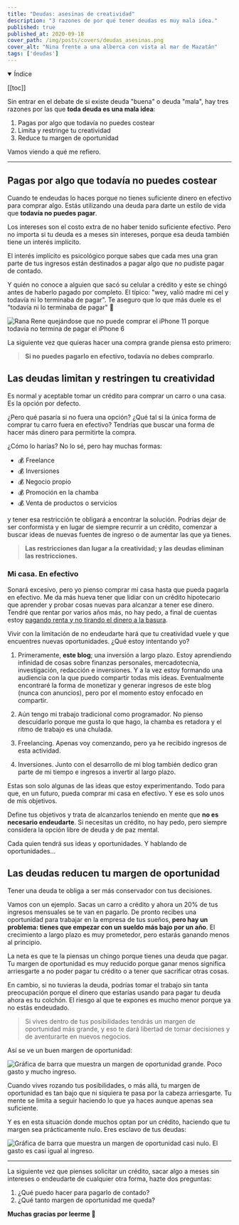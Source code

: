```yaml
---
title: "Deudas: asesinas de creatividad"
description: "3 razones de por qué tener deudas es muy mala idea."
published: true
published_at: 2020-09-18
cover_path: /img/posts/covers/deudas_asesinas.png
cover_alt: "Nina frente a una alberca con vista al mar de Mazatán"
tags: ['deudas']
---
```


<details open>
  <summary>
    Índice
  </summary>

  [[toc]]

</details>

Sin entrar en el debate de si existe deuda "buena" o deuda "mala", hay tres razones por las que **toda deuda es una mala idea**:

1. Pagas por algo que todavía no puedes costear
2. Limita y restringe tu creatividad
3. Reduce tu margen de oportunidad

Vamos viendo a qué me refiero.

***

## Pagas por algo que todavía no puedes costear

Cuando te endeudas lo haces porque no tienes suficiente dinero en efectivo para comprar algo. Estás utilizando una deuda para darte un estilo de vida que **todavía no puedes pagar**.

Los intereses son el costo extra de no haber tenido suficiente efectivo. Pero no importa si tu deuda es a meses sin intereses, porque esa deuda también tiene un interés implícito.

El interés implícito es psicológico porque sabes que cada mes una gran parte de tus ingresos están destinados a pagar algo que no pudiste pagar de contado. 

Y quién no conoce a alguien que sacó su celular a crédito y este se chingó antes de haberlo pagado por completo. El típico: "wey, valió madre mi cel y todavía ni lo terminaba de pagar". Te aseguro que lo que más duele es el "todavía ni lo terminaba de pagar" 🤣

![Rana Rene quejándose que no puede comprar el iPhone 11 porque todavía no termina de pagar el iPhone 6](/img/posts/iphone_meme.jpg)

La siguiente vez que quieras hacer una compra grande piensa esto primero: 

> **Si no puedes pagarlo en efectivo, todavía no debes comprarlo**.

## Las deudas limitan y restringen tu creatividad

Es normal y aceptable tomar un crédito para comprar un carro o una casa. Es la opción por defecto.

¿Pero qué pasaría si no fuera una opción? ¿Qué tal si la única forma de comprar tu carro fuera en efectivo? Tendrías que buscar una forma de hacer más dinero para permitirte la compra.

¿Cómo lo harías? No lo sé, pero hay muchas formas:

- 💰 Freelance
- 💰 Inversiones
- 💰 Negocio propio
- 💰 Promoción en la chamba
- 💰 Venta de productos o servicios

y tener esa restricción te obligará a encontrar la solución. Podrías dejar de ser conformista y en lugar de siempre recurrir a un crédito, comenzar a buscar ideas de nuevas fuentes de ingreso o de aumentar las que ya tienes.

> **Las restricciones dan lugar a la creatividad; y las deudas eliminan las restricciones.**

### Mi casa. En efectivo

Sonará excesivo, pero yo pienso comprar mi casa hasta que pueda pagarla en efectivo. Me da más hueva tener que lidiar con un crédito hipotecario que aprender y probar cosas nuevas para alcanzar a tener ese dinero. Tendré que rentar por varios años más, no hay pedo, a final de cuentas estoy [pagando renta y no tirando el dinero a la basura](/posts/rentar-o-comprar/).

Vivir con la limitación de no endeudarte hará que tu creatividad vuele y que encuentres nuevas oportunidades. ¿Qué estoy intentando yo?

1. Primeramente, **este blog**; una inversión a largo plazo. Estoy aprendiendo infinidad de cosas sobre finanzas personales, mercadotecnia, investigación, redacción e inversiones. Y a la vez estoy formando una audiencia con la que puedo compartir todas mis ideas. Eventualmente encontraré la forma de monetizar y generar ingresos de este blog (nunca con anuncios), pero por el momento estoy enfocado en compartir.

2. Aún tengo mi trabajo tradicional como programador. No pienso descuidarlo porque me gusta lo que hago, la chamba es retadora y el ritmo de trabajo es una chulada.

3. Freelancing. Apenas voy comenzando, pero ya he recibido ingresos de esta actividad.

4. Inversiones. Junto con el desarrollo de mi blog también dedico gran parte de mi tiempo e ingresos a invertir al largo plazo.

Estas son solo algunas de las ideas que estoy experimentando. Todo para que, en un futuro, pueda comprar mi casa en efectivo. Y ese es solo unos de mis objetivos. 

Define tus objetivos y trata de alcanzarlos teniendo en mente que **no es necesario endeudarte**. Si necesitas un crédito, no hay pedo, pero siempre considera la opción libre de deuda y de paz mental.

Cada quien tendrá sus ideas y oportunidades. Y hablando de oportunidades...

## Las deudas reducen tu margen de oportunidad

Tener una deuda te obliga a ser más conservador con tus decisiones.

Vamos con un ejemplo. Sacas un carro a crédito y ahora un 20% de tus ingresos mensuales se te van en pagarlo. De pronto recibes una oportunidad para trabajar en la empresa de tus sueños, **pero hay un problema: tienes que empezar con un sueldo más bajo por un año**. El crecimiento a largo plazo es muy prometedor, pero estarás ganando menos al principio.

La neta es que te la piensas un chingo porque tienes una deuda que pagar. Tu margen de oportunidad es muy reducido porque ganar menos significa arriesgarte a no poder pagar tu crédito o a tener que sacrificar otras cosas.

En cambio, si no tuvieras la deuda, podrías tomar el trabajo sin tanta preocupación porque el dinero que estarías usando para pagar tu deuda ahora es tu colchón. El riesgo al que te expones es mucho menor porque ya no estás endeudado.

> Si vives dentro de tus posibilidades tendrás un margen de oportunidad más grande, y eso te dará libertad de tomar decisiones y de aventurarte en nuevos negocios. 

Así se ve un buen margen de oportunidad:

![Gráfica de barra que muestra un margen de oportunidad grande. Poco gasto y mucho ingreso.](/img/posts/margen_de_oportunidad_ideal.png)

Cuando vives rozando tus posibilidades, o más allá, tu margen de oportunidad es tan bajo que ni siquiera te pasa por la cabeza arriesgarte. Tu mente se limita a seguir haciendo lo que ya haces aunque apenas sea suficiente. 

Y es en esta situación donde muchos optan por un crédito, haciendo que tu margen sea prácticamente nulo. Eres esclavo de tus deudas:

![Gráfica de barra que muestra un margen de oportunidad casi nulo. El gasto es casi igual al ingreso.](/img/posts/margen_de_oportunidad_comun.png)

***

La siguiente vez que pienses solicitar un crédito, sacar algo a meses sin intereses o endeudarte de cualquier otra forma, hazte dos preguntas:

1. ¿Qué puedo hacer para pagarlo de contado?
2. ¿Qué tanto margen de oportunidad me queda?


**Muchas gracias por leerme 🖤**